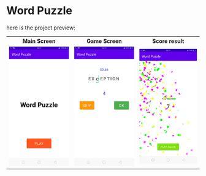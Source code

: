 # Word Puzzle
<p>here is the project preview:</p>
<table>
  <tr style="align:center">
    <th>Main Screen</th>
    <th>Game Screen</th>
    <th>Score result</th>
  </tr>
  <tr>
    <td><img src="https://github.com/preetidhara/Word_Puzzle/blob/main/img/Screenshot_2020-11-03-10-17-00-46.png"</td>
       <td><img src="https://github.com/preetidhara/Word_Puzzle/blob/main/img/Screenshot_2020-11-03-10-17-18-20.png"</td>
    <td><img src="https://github.com/preetidhara/Word_Puzzle/blob/main/img/Screenshot_2020-11-03-10-17-30-36.png"</td>
  </tr>
  </table>


